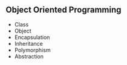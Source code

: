 ## Object Oriented Programming
- Class
- Object
- Encapsulation
- Inheritance
- Polymorphism
- Abstraction
